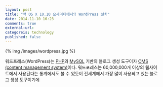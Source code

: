 ```yaml
---
layout: post
title: "맥 OS X 10.10 요세미티에서의 WordPress 설치"
date: 2014-11-10 16:23
comments: true
external-url:
categoreis: technology
published: false
---
```


{% img /images/wordpress.jpg %}

워드프레스(WordPress)는 [PHP](http://en.wikipedia.org/wiki/PHP)와 [MySQL](http://en.wikipedia.org/wiki/MySQL) 기반의 블로그 생성 도구이자 [CMS (content management system)](http://en.wikipedia.org/wiki/Content_management_system)이다. 워드포레스는 60,000,000개 이상의 웹사이트에서 사용된다는 통계에서도 볼 수 있듯이 전세계에서 가장 많이 사용되고 있는 블로그 생성 도구이기에 
